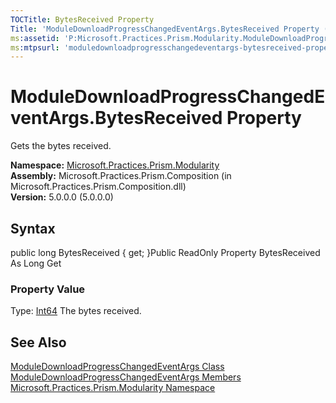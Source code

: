 ```yaml
---
TOCTitle: BytesReceived Property
Title: 'ModuleDownloadProgressChangedEventArgs.BytesReceived Property (Microsoft.Practices.Prism.Modularity)'
ms:assetid: 'P:Microsoft.Practices.Prism.Modularity.ModuleDownloadProgressChangedEventArgs.BytesReceived'
ms:mtpsurl: 'moduledownloadprogresschangedeventargs-bytesreceived-property-mspp-modularity.md'
---
```


# ModuleDownloadProgressChangedEventArgs.BytesReceived Property

Gets the bytes received.

**Namespace:** [Microsoft.Practices.Prism.Modularity](https://msdn.microsoft.com/library/microsoft.practices.prism.modularity)
**Assembly:** Microsoft.Practices.Prism.Composition (in Microsoft.Practices.Prism.Composition.dll)  
**Version:** 5.0.0.0 (5.0.0.0)

## Syntax
public long BytesReceived { get; }Public ReadOnly Property BytesReceived As Long Get
### Property Value

Type: [Int64](http://msdn.microsoft.com/en-us/library/6yy583ek)
The bytes received.

## See Also
[ModuleDownloadProgressChangedEventArgs Class](https://msdn.microsoft.com/library/microsoft.practices.prism.modularity.moduledownloadprogresschangedeventargs)  
[ModuleDownloadProgressChangedEventArgs Members](https://msdn.microsoft.com/allmembers.t:microsoft.practices.prism.modularity.moduledownloadprogresschangedeventargs)  
[Microsoft.Practices.Prism.Modularity Namespace](https://msdn.microsoft.com/library/microsoft.practices.prism.modularity)  